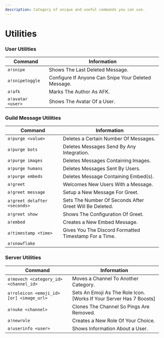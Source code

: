 ```yaml
---
description: Category of unique and useful commands you can use.
---
```


# Utilities

### User Utilities

| Command           | Information                                         |
| ----------------- | --------------------------------------------------- |
| `a!snipe`         | Shows The Last Deleted Message.                     |
| `a!snipetoggle`   | Configure If Anyone Can Snipe Your Deleted Message. |
| `a!afk`           | Marks The Author As AFK.                            |
| `a!avatar <user>` | Shows The Avatar Of a User.                         |

### Guild Message Utilities

| Command                      | Information                                             |
| ---------------------------- | ------------------------------------------------------- |
| `a!purge <value>`            | Deletes a Certain Number Of Messages.                   |
| `a!purge bots`               | Deletes Messages Send By Any Integration.               |
| `a!purge images`             | Deletes Messages Containing Images.                     |
| `a!purge humans`             | Deletes Messages Sent By Users.                         |
| `a!purge embeds`             | Deletes Message Containing Embed(s).                    |
| `a!greet`                    | Welcomes New Users With a Message.                      |
| `a!greet message`            | Setup a New Message For Greet.                          |
| `a!greet delafter <seconds>` | Sets The Number Of Seconds After Greet Will Be Deleted. |
| `a!greet show`               | Shows The Configuration Of Greet.                       |
| `a!embed`                    | Creates a New Embed Message.                            |
| `a!timestamp <time>`         | Gives You The Discord Formatted Timestamp For a Time.   |
| `a!snowflake`                |                                                         |

### Server Utilities

| Command                                  | Information                                                          |
| ---------------------------------------- | -------------------------------------------------------------------- |
| `a!movech <category_id> <channel_id>`    | Moves a Channel To Another Category.                                 |
| `a!roleicon <emoji_id> [or] <image_url>` | Sets An Emoji As The Role Icon. \[Works If Your Server Has 7 Boosts] |
| `a!nuke <channel>`                       | Clones The Channel So Pings Are Removed.                             |
| `a!newrole`                              | Creates a New Role Of Your Choice.                                   |
| `a!userinfo <user>`                      | Shows Information About a User.                                      |

